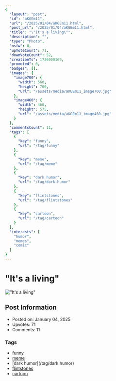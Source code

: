 ```yaml
---
{
  "layout": "post",
  "id": "aKGEm11",
  "url": "/2025/01/04/aKGEm11.html",
  "post_url": "/2025/01/04/aKGEm11.html",
  "title": "\"It's a living\"",
  "description": "",
  "type": "Photo",
  "nsfw": 0,
  "upVoteCount": 71,
  "downVoteCount": 52,
  "creationTs": 1736000169,
  "promoted": 0,
  "badges": [],
  "images": {
    "image700": {
      "width": 560,
      "height": 700,
      "url": "/assets/media/aKGEm11_image700.jpg"
    },
    "image460": {
      "width": 460,
      "height": 575,
      "url": "/assets/media/aKGEm11_image460.jpg"
    }
  },
  "commentsCount": 11,
  "tags": [
    {
      "key": "funny",
      "url": "/tag/funny"
    },
    {
      "key": "meme",
      "url": "/tag/meme"
    },
    {
      "key": "dark humor",
      "url": "/tag/dark-humor"
    },
    {
      "key": "flintstones",
      "url": "/tag/flintstones"
    },
    {
      "key": "cartoon",
      "url": "/tag/cartoon"
    }
  ],
  "interests": [
    "humor",
    "memes",
    "comic"
  ]
}
---
```


# "It's a living"

!["It's a living"](/assets/media/aKGEm11_image700.jpg)

## Post Information

- Posted on: January 04, 2025
- Upvotes: 71
- Comments: 11

### Tags

- [funny](/tag/funny)
- [meme](/tag/meme)
- [dark humor](/tag/dark humor)
- [flintstones](/tag/flintstones)
- [cartoon](/tag/cartoon)
